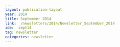 ```yaml
---
layout: publication-layout
year: 2014
title: September 2014
link:  /newsletters/2014/Newsletter_September_2014
ide:  sept14
tag: newsletter
categories: newsletter
---
```

